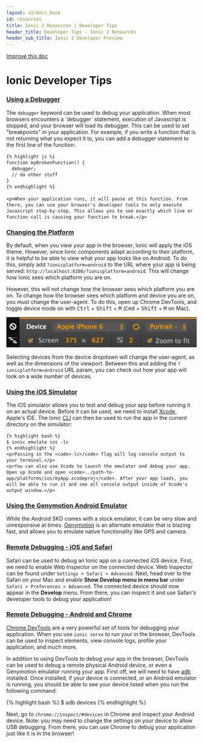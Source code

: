 ```yaml
---
layout: v2/docs_base
id: resources
title: Ionic 2 Resources | Developer Tips
header_title: Developer Tips - Ionic 2 Resources
header_sub_title: Ionic 2 Developer Preview
---
```


<div class="improve-docs">
  <a href='https://github.com/driftyco/ionic-site/edit/ionic2/docs/v2/guide/index.md'>
    Improve this doc
  </a>
</div>

# Ionic Developer Tips

<div id="what-is">

  <section id="using-debugger">
    <h3><a href="#using-debugger">Using a Debugger</code></a></h3>
    <p>The <code>debugger</code> keyword can be used to debug your application. When most browsers encounters a `debugger` statement, execution of Javascript is stopped, and your browser will load its debugger. This can be used to set "breakpoints" in your application. For example, if you write a function that is not returning what you expect it to, you can add a debugger statement to the first line of the function:</p>

    {% highlight js %}
    function myBrokenFunction() {
      debugger;
      // do other stuff
    }
    {% endhighlight %}

    <p>When your application runs, it will pause at this function. From there, you can use your browser's developer tools to only execute Javascript step-by-step. This allows you to see exactly which line or function call is causing your function to break.</p>
  </section>

  <section id="changing-the-platform">
    <h3><a href="#changing-the-platform">Changing the Platform</a></h3>
    <p>By default, when you view your app in the browser, Ionic will apply the iOS theme. However, since Ionic components adapt according to their platform, it is helpful to be able to view what your app looks like on Android. To do this, simply add <code>?ionicplatform=android</code> to the URL where your app is being served: <code>http://localhost:8100/?ionicplatform=android</code>. This will change how Ionic sees which platform you are on.</p>
    <p>However, this will not change how the browser sees which platform you are on. To change how the browser sees which platform and device you are on, you must change the user-agent. To do this, open up Chrome DevTools, and toggle device mode on with <kbd>Ctrl</kbd> + <kbd>Shift</kbd> + <kbd>M</kbd> (<kbd>Cmd</kbd> + <kbd>Shift</kbd> + <kbd>M</kbd> on Mac).</p>
    <img class="docs-screenshot" src="/img/docs/change-device-platform.png">
    <p>Selecting devices from the device dropdown will change the user-agent, as well as the dimensions of the viewport. Between this and adding the <code>?ionicplatform=android</code> URL param, you can check out how your app will look on a wide number of devices.</p>
  </section>

  <section id="using-ios-simulator">
    <h3><a href="#using-ios-simulator">Using the iOS Simulator</a></h3>
    <p>The iOS simulator allows you to test and debug your app before running it on an actual device. Before it can be used, we need to install <a href="https://developer.apple.com/xcode/download/">Xcode</a>, Apple's IDE. The Ionic <a href="../resources/what-is/#cli">CLI</a> can then be used to run the app in the current directory on the simulator:</p>

    {% highlight bash %}
    $ ionic emulate ios -lc
    {% endhighlight %}
    <p>Passing in the <code>-lc</code> flag will log console output to your terminal.</p>
    <p>You can also use Xcode to launch the emulator and debug your app. Open up Xcode and open <code>../path-to-app/platforms/ios/myApp.xcodeproj</code>. After your app loads, you will be able to run it and see all console output inside of Xcode's output window.</p>

  </section>



  <section id="using-genymotion-android">
    <h3><a href="#using-genymotion-android">Using the Genymotion Android Emulator</a></h3>
    <p>While the Android SKD comes with a stock emulator, it can be very slow and unresponsive at times. <a href="https://www.genymotion.com">Genymotion</a> is an alternate emulator that is blazing fast, and allows you to emulate native functionality like GPS and camera.</p>
  </section>

  <section id="debugging-ios-safari">
    <h3><a href="#debugging-ios-safari">Remote Debugging - iOS and Safari</a></h3>
    <p>Safari can be used to debug an Ionic app on a connected iOS device. First, we need to enable Web Inspector on the connected device. Web Inspector can be found under <code>Settings > Safari > Advanced</code>. Next, head over to the Safari on your Mac and enable <b>Show Develop menu in menu bar</b> under <code>Safari > Preferences > Advanced</code>. The connected device should now appear in the <b>Develop</b> menu. From there, you can inspect it and use Safari's developer tools to debug your application!</p>
  </section>

  <section id="debugging-android-chrome">
    <h3><a href="#debugging-android-chrome">Remote Debugging - Android and Chrome</a></h3>
    <p><a href="https://developers.google.com/web/tools/setup/workspace/setup-devtools">Chrome DevTools</a> are a very powerful set of tools for debugging your application. When you use <code>ionic serve</code> to run your in the browser, DevTools can be used to inspect elements, view console logs, profile your application, and much more.</p>
    <p>In addition to using DevTools to debug your app in the browser, DevTools can be used to debug a remote physical Android device, or even a Genymotion emulator running your app. First off, we will need to have <a href="http://developer.android.com/tools/help/adb.html">adb</a> installed. Once installed, if your device is connected, or an Android emulator is running, you should be able to see your device listed when you run the following command:</p>
    {% highlight bash %}
    $ adb devices
    {% endhighlight %}
    <p>Next, go to <code>chrome://inspect/#devices</code> in Chrome and inspect your Android device. Note: you may need to change the settings on your device to allow USB debugging. From there, you can use Chrome to debug your application just like it is in the browser!</p>
  </section>




</div>

<script>
$(document).ready(function() {
  $(function () {

      var setHash = function(urlHash) {
        window.location.hash = (urlHash);
        currentHash = urlHash;
      };

      var currentHash = "#"
      $(document).scroll(function () {
          $('section').each(function () {
              var top = window.pageYOffset;
              var distance = top - $(this).offset().top;
              var hash = '#' + $(this).attr('id');
              if (distance < 20 && distance > -20 && currentHash != hash) {
                setHash(hash);
              }
          });
      });
  });
});
</script>
